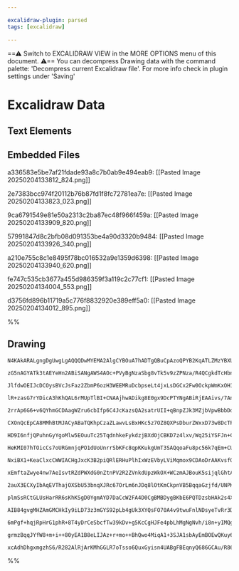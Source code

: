 ```yaml
---

excalidraw-plugin: parsed
tags: [excalidraw]

---
```

==⚠  Switch to EXCALIDRAW VIEW in the MORE OPTIONS menu of this document. ⚠== You can decompress Drawing data with the command palette: 'Decompress current Excalidraw file'. For more info check in plugin settings under 'Saving'


# Excalidraw Data

## Text Elements
## Embedded Files
a336583e5be7af21fdade93a8c7b0ab9e494eab9: [[Pasted Image 20250204133812_824.png]]

2e7383bcc974f20112b76b87fd1f8fc72781ea7e: [[Pasted Image 20250204133823_023.png]]

9ca6791549e81e50a2313c2ba87ec48f966f459a: [[Pasted Image 20250204133909_820.png]]

57991847d8c2bfb08d091353be4a90d3320b9484: [[Pasted Image 20250204133926_340.png]]

a210e755c8c1e8495f78bc016532a9e1359d6398: [[Pasted Image 20250204133940_620.png]]

fe747c535cb3677a455d986359f3a119c2c77cf1: [[Pasted Image 20250204134004_553.png]]

d3756fd896b11719a5c776f8832920e389eff5a0: [[Pasted Image 20250204134012_895.png]]

%%
## Drawing
```compressed-json
N4KAkARALgngDgUwgLgAQQQDwMYEMA2AlgCYBOuA7hADTgQBuCpAzoQPYB2KqATLZMzYBXUtiRoIACyhQ4zZAHoFAc0JRJQgEYA6bGwC2CgF7N6hbEcK4OCtptbErHALRY8RMpWdx8Q1TdIEfARcZgRmBShcZQUebQB2bQBWGjoghH0EDihmbgBtcDBQMBKIEm4IGHoAJWqKeIBpAE0AIQA1eIApFoBVADliAGUAYQAFGAANVJLIWEQKwn1opH5S

zG5nAGYATk3tAEYeHn2ABiSANgAWS4AOc+PVyBgNzaSbg8vTk5v9zZPNza/R4QCgkdTcHbnYGSBCEZTSCFnYHWZTBbgnYHMKCkNgAawQwzY+DYpAq2OszDguEC2WmpU0uGwuOUOKEHGIhOJpIk5I4lOpWSgdMgADNCPh8INYGiJIIPMKIFicfiAOpgyTcPiFATYvEIKUwGXoOXlYGs+EccK5ND7YFsKnYNTPG0nDHaiAs4RwACSxGtqDyAF1gSLy

JlfdwOEIJcDCOysBVcJsFaz2ZbmP6ozH3WEEMRuDcbpseLt4jxLsDGCx2Fw0OckpWmKxOH1OGJuPt4vFTsXzjdY8wACLpKB57gighhYGaYTsgCiwUy2Uz0fwwKEcGIuFH+Zt8U2dxu8W+SU23eBRA4uMjq4vbCZY7QE/wU5zUSgQn9EEQ7LjygVYrBBGEhJps9ZFggSSaAg8S4CKxwiluxAILsuA3Ng8SaCcuCaNsCCXNslwhLhCrMO44gBtqYC2

lR+zasG7rYDicA3hKhQAL6rMUpTlBI+CNAAjhwADikg8E0gx9DcPTYNgABiRjEAAivs/7AnMFFlEsygrO66w2nsRxJDw5x9tsFzbK6RbAs6qBbG82g8BZ+yXEktzbNs5wnFC7qgsQ4JoDsmzQrC8JCoF3zIhwqIUW6MyKrq+KciSZLkHyVI0kK06MsyqYckSKU8ml/KZQB4qStKmkmvmmKJQgar+RqaBavFSp6gaRqKkSpruuakjpv6NHxfajJOh

2rrAp6G6+v6QYhmGCDAagWZru6cbIfp6C4JcKazsQA2satrUII+qBnpZJk3MZjbVpwBbbDdzYcK2HDtjanxnkZxYDsOwQ7uOk4INOe0Lhkgortm8Ublu/17gefbHtsNwET58WXteaArXeD67qgz6vq176fhUP6ONFZVAbjEA8DBB6bJosnbPElzwSc+yHJo8TnJoR6IfsIo3CKGE8PEPwhPEumteR+S0Y81H0cCTH2odHFcWtVP0PE2zEAA8oOpA

CXOnQcEpCA8MMhBtMJACyABaTQKhpCzaZLawvLsBxHKc5z7OZ8QXPsDburZWxxD73w8DcTPnN2bNDaUfkBWdnkhXCCKBacUUxeitXKgSBXcugvIlYKCoMkyU3sslhfQMVGWlyG5UdVV3U1W+ecNUnLWlG1+LNxU1W7X4/VWh2doOmNLpxaUU0+n6+QMfFoa4OGuNY2t8abRAuApGae0HZjt45iduOXGerpJCc2zd5AVZPdwTOPTWL1vag7PGa8py

HD9I6nfjQPuhnGyYgoMlw5EOuuTc25TqdnhkeFykdzjBXdOjCBKD7z4lxv/Wq25iYSFJn+Cmi0qbbDwDHbYgcCIIDFpfXAPBASbGwDwBkR4EDYFuCKTy5wRSuW2LgUi0s0AFBmNROWdEZiL1KErFih82IlE4oUbikBeLoGcPoeIPQ4CSD6MbUgTMJgNBgPWeIFA+j7EdvATSixlgKk2r8RyTkTL1l2P8A88cngbBLNocONwSwuW8vuZB8VE5NWTk

HeKMI07hTOicCs7oURGmnjqPO1dUoUnrrSbKFc8qpKKukgUmT3SAQqoaFu8pc56k7qEm+CU8791lK3IeFpR42nHqNWA40kkelZHPWakjRQLSWuveK60EwgXOEPNMLTlpH2OqdPs+wrj7ELHE+Kd8azcDeE/FsbYKJlk+GcRxP8/p/0BsDYBoDwZoKhlA2Gb99yHm7OZYyD0UFxgxjMyGpRiQ4wBi+ABhNcFfgIeTRulMKhJC1hQ5G8RiDoWYSKLC

NxiBX1+KeaClxcCWWIACHgJxcK3B2piQRlERHuPlhIxWzEVbyLViMqmox9CDAoDrAAKvsfQRFhIAEFNj4A4JgBo3LBzemcBY+YEhrE6Vse7PYhxjhnA8jcf4sTUalFsiWRIFDdiX1+OWJISNgQhIhI/d0kSwqIlefFBJsUKlJQLmk9KBSsqAJypXfKXJHUl0KUvJulUB6NLtfVdUmog31ONIG3qwhmkZjHu6EajoOlT0mj0maC95or2Idcnim9Ez

xEmftaZwye4nw7AeIsvtRZdPWXdG0nZtnPV2R2ZVnkdUpzWkOX+WCzmAJBouK5sijqlGhtA3GsDHm+19lst5V5s2QB+Zgv5BMe5E2BVkMmakiniizSBBVMEkhJGwOhfY1CCJJBFKLBmbN6zFixQgNF2skFIwEQQCiwiZjkvESUfpEBpE0rAAokoSiyhUz6OcFocAhB9CgLsHY2xWUAAliC4kuJgLF+BxVWJdjK96DjjIxxFuZVyFwakaqZtobVrw

2auX3ECXyIbAqEVThajOXSbU53bnqXJRc67OrLm6nJDq8lOtKmCkpnVB5BqqaGzjfd/UNPKVG4eB835tMTbZL4KavRpqET+5eq851lFzSBG4BaVPFoEKWtA/tuyvCrQ2jsvsG0vwoosxZSCDXfQ7b9BAdzsG9ouf25chmR13PHQjSd5l+wzo+RZiAC7Tn/JwR+Ndv5QVbvBRIEUMFLjxGwKeQ9mgwJdm2ge4gSMPPbBFJsXA7NSE8AwnlkU5jiWv

plmSsRCtGLUsHarRR6sKhKSgD0YgmAYD7DaCcW2FA4D0CgBMBDygBKbE6PQTDzsbHAk2s4X2cqvbeScn8c4HkbLcHuIka45kSwmUuLEwsRqGPJ1WaUc16cYnRetdFRJQbuO13yaJ112S9q/eLhkl1vqJThq6opwmHdHs1N7vqeTEaYelD6ip9xEAE2TzfhNd0s8dMBj04Mtesyc0bUTNsMzRayeWdOh5G9lkwIObQBQ5zTabSQq7Aa/xxzfOJeXZ

AIB84gvgMHZAmGMCHkIy9iLD73z3mGYS92pLb4gUk3XYQsFO70A4v9twuFnlNDsyeTvRr3DCzFmvicBAB48IihFEkXAJwX1GnfSUT9XX4p/t6/I8Ai9t5wDgFKaB3BuLQBhJkCoW5SDXlWAwQgCAKAtAE8DoT6AADEDvs8ijpL+kQmVvSjiZXVX7GeT0V9dvn0ghfi8p6B8AkHvGAdSIL4KIvGQ5J+tKQG1H1fa8ZClHDxqMnW81/b8Xof7VkfQ5

6mPgf+hqjRpHrG1phR+8T4yDrCeSbcfTw39kDv+g5KcCgHJFe4pbLhMgNgNvh/i8n+yIMQgRgKJ4vj7f8f9+MisqwFAblRAygtY6AwQIo4ON+d+UAR+IepA/+NebAFAMIuApOXyB+UBxec47I3K8BiBIQVM1IOIVAH+kBR+2BhBrKliFQeUeeZEOIEoUwaAPO2gJwXMFCXYyMB6dw8etBRI+ADsaAZ8Jw2ghYk658fwFCz2EARgbABgYe7o9ABAQ

grmzBqqJYfW8+m+i++80yEA1B8eLIJAz+r+mo++BhQwo4MiqA1+3SJA1sbAyEmBOEwQKuy6NhHqhUqAwGLQRIVMpAygDIAAFMcPENQLwPWmESEagEIUkAAJQKjVAIDKDRjUhUH+G4BBF/ChH0IYi8CZFRHJBxHqEQFf5QBT74jb5QA1gQxDoQD6YIAJHxikCEJoDAZZBOGnTYhKGKxECWGdEAqlAcCZrcB9F2hCBQCXgUR9FFFY6aAABWbCOQgwg

xcAdhDhgxmgzhS6/R282AlRjArKMhGGLR7oTsso6QuxGyisn4UABgFBEqnyQ686GCAu/R86oQ/+Fx+xhx/67E4AgGtR26/owAvx7EQAA
```
%%